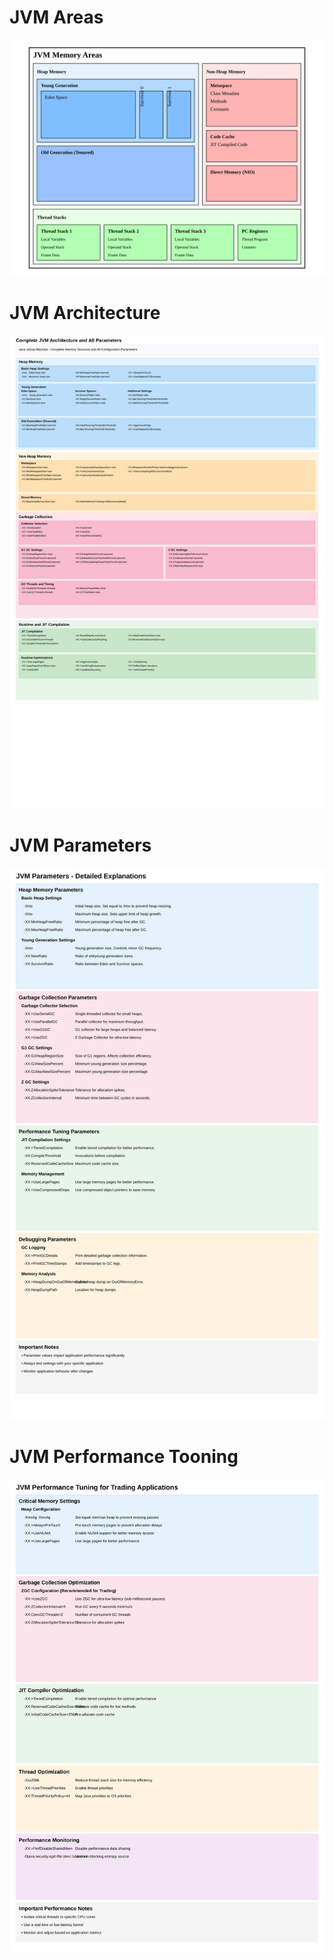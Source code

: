 # JVM Areas
![JVM Areas](./jvm-memory-layout.svg)
# JVM Architecture
![JVM Architecture](./jvm-architecture.svg)
# JVM Parameters
![JVM Parameters](./jvm-parameters-detailed-larger.svg)
# JVM Performance Tooning
![JVM Performance Tooning](./jvm-performance-tuning.svg)
